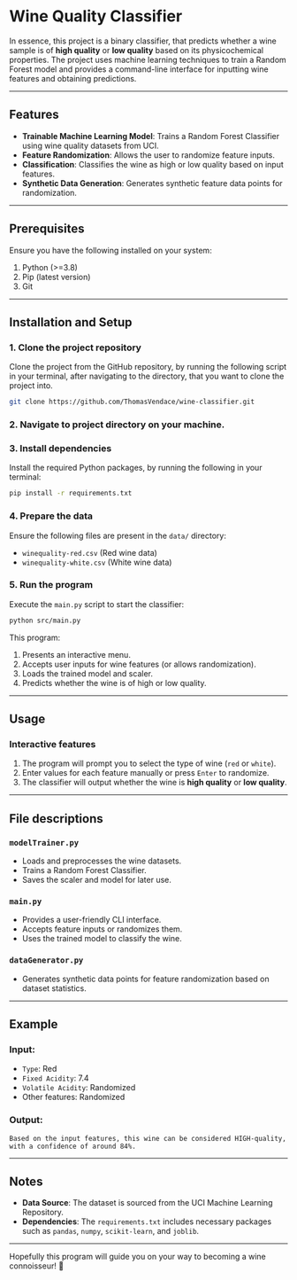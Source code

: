 
# Wine Quality Classifier

In essence, this project is a binary classifier, that predicts whether a wine sample is of **high quality** or **low quality** based on its physicochemical properties. The project uses machine learning techniques to train a Random Forest model and provides a command-line interface for inputting wine features and obtaining predictions.

---

## Features

- **Trainable Machine Learning Model**: Trains a Random Forest Classifier using wine quality datasets from UCI.
- **Feature Randomization**: Allows the user to randomize feature inputs.
- **Classification**: Classifies the wine as high or low quality based on input features.
- **Synthetic Data Generation**: Generates synthetic feature data points for randomization.

---

## Prerequisites

Ensure you have the following installed on your system:

1. Python (>=3.8)
2. Pip (latest version)
3. Git

---

## Installation and Setup

### 1. Clone the project repository
Clone the project from the GitHub repository, by running the following script in your terminal, after navigating to the directory, that you want to clone the project into.
```bash
git clone https://github.com/ThomasVendace/wine-classifier.git
```

### 2. Navigate to project directory on your machine.

### 3. Install dependencies
Install the required Python packages, by running the following in your terminal:
```bash
pip install -r requirements.txt
```

### 4. Prepare the data
Ensure the following files are present in the `data/` directory:
- `winequality-red.csv` (Red wine data)
- `winequality-white.csv` (White wine data)


### 5. Run the program
Execute the `main.py` script to start the classifier:
```bash
python src/main.py
```

This program:
1. Presents an interactive menu.
2. Accepts user inputs for wine features (or allows randomization).
3. Loads the trained model and scaler.
4. Predicts whether the wine is of high or low quality.

---

## Usage

### Interactive features
1. The program will prompt you to select the type of wine (`red` or `white`).
2. Enter values for each feature manually or press `Enter` to randomize.
3. The classifier will output whether the wine is **high quality** or **low quality**.

---

## File descriptions

### `modelTrainer.py`
- Loads and preprocesses the wine datasets.
- Trains a Random Forest Classifier.
- Saves the scaler and model for later use.

### `main.py`
- Provides a user-friendly CLI interface.
- Accepts feature inputs or randomizes them.
- Uses the trained model to classify the wine.

### `dataGenerator.py`
- Generates synthetic data points for feature randomization based on dataset statistics.

---

## Example

### Input:
- `Type`: Red
- `Fixed Acidity`: 7.4
- `Volatile Acidity`: Randomized
- Other features: Randomized

### Output:
```plaintext
Based on the input features, this wine can be considered HIGH-quality, with a confidence of around 84%.
```

---

## Notes

- **Data Source**: The dataset is sourced from the UCI Machine Learning Repository.
- **Dependencies**: The `requirements.txt` includes necessary packages such as `pandas`, `numpy`, `scikit-learn`, and `joblib`.

---

Hopefully this program will guide you on your way to becoming a wine connoisseur! 🍷
